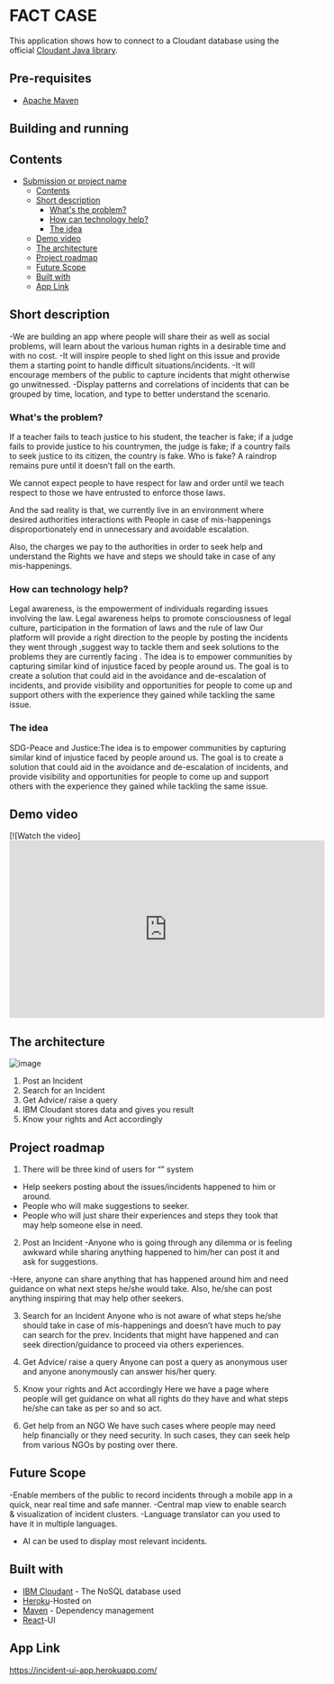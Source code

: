# FACT CASE

This application shows how to connect to a Cloudant database using the official [Cloudant Java library](https://github.com/cloudant/java-cloudant).

## Pre-requisites

* [Apache Maven](https://maven.apache.org/)

## Building and running

## Contents

- [Submission or project name](#submission-or-project-name)
  - [Contents](#contents)
  - [Short description](#short-description)
    - [What's the problem?](#whats-the-problem)
    - [How can technology help?](#how-can-technology-help)
    - [The idea](#the-idea)
  - [Demo video](#demo-video)
  - [The architecture](#the-architecture)
  - [Project roadmap](#project-roadmap)
  - [Future Scope](#future-scope)
  - [Built with](#built-with)
  - [App Link](#app-link)
  

## Short description

-We are building an app where people will share their as well as social problems, will learn about the various human rights in a desirable time and with no cost.
-It will inspire people to shed light on this issue and provide them a starting point to handle difficult situations/incidents.
-It will encourage members of the public to capture incidents that might otherwise go unwitnessed.
-Display patterns and correlations of incidents that can be grouped by time, location, and type to better understand the scenario.


### What's the problem?

If a teacher fails to teach justice to his student, the teacher is fake; if a judge fails to provide justice to his countrymen, the judge is fake; if a country fails to seek justice to its citizen, the country is fake. Who is fake? A raindrop remains pure until it doesn’t fall on the earth.

We cannot expect people to have respect for law and order until we teach respect to those we have entrusted to enforce those laws.

And the sad reality is that, we currently live in an environment where desired authorities interactions with People in case of mis-happenings disproportionately end in unnecessary and avoidable escalation.

Also, the charges we pay to the authorities in order to seek help and understand the Rights we have and steps we should take in case of any mis-happenings. 


### How can technology help?

Legal awareness, is the empowerment of individuals regarding issues involving the law. Legal awareness helps to promote consciousness of legal culture, participation in the formation of laws and the rule of law 
Our platform will provide a right direction to the people by posting the incidents they  went through ,suggest way to tackle them  and seek solutions to the problems they are currently facing .
The idea is to empower communities by capturing similar kind of injustice faced by people around us. The goal is to create a solution that could aid in the avoidance and de-escalation of incidents, and provide visibility and opportunities for people to come up and support others with the experience they gained while tackling the same issue.


### The idea
SDG-Peace and Justice:The idea is to empower communities by capturing similar kind of injustice faced by people around us. The goal is to create a solution that could aid in the avoidance and de-escalation of incidents, and provide visibility and opportunities for people to come up and support others with the experience they gained while tackling the same issue.
## Demo video

[![Watch the video] <iframe width="560" height="315" src="https://www.youtube.com/embed/V_xp4COOQbg" title="YouTube video player" frameborder="0" allow="accelerometer; autoplay; clipboard-write; encrypted-media; gyroscope; picture-in-picture" allowfullscreen></iframe>

## The architecture
![image](https://user-images.githubusercontent.com/9826319/122588032-38a82d80-d07c-11eb-8f9b-5f72cc3810df.png)


1.	Post an Incident 
2.	Search for an Incident 
3.	Get Advice/ raise a query 
4.  IBM Cloudant stores data and gives you result
5. 	Know your rights and Act accordingly

## Project roadmap

1.	There will be three kind of users for “” system
-	Help seekers posting about the issues/incidents happened to him or around.
-	People who will make suggestions to seeker.
-	People who will just share their experiences and steps they took that may help someone else in need. 
2.	Post an Incident 
-Anyone who is going through any dilemma or is feeling awkward while sharing anything happened to him/her can post it and ask for suggestions.

-Here, anyone can share anything that has happened around him and need guidance on what next steps he/she would take. Also, he/she can post anything inspiring that may help other seekers.

3.	Search for an Incident 
Anyone who is not aware of what steps he/she should take in case of mis-happenings and doesn’t have much to pay can search for the prev. Incidents that might have happened and can seek direction/guidance to proceed via others experiences.

4.	Get Advice/ raise a query 
Anyone can post a query as anonymous user and anyone anonymously can answer his/her query.

5.	Know your rights and Act accordingly
Here we have a page where people will get guidance on what all rights do they have and what steps he/she can take as per so and so act.

6.	Get help from an NGO
We have such cases where people may need help financially or they need security. In such cases, they can seek help from various NGOs by posting over there.  


## Future Scope
-Enable members of the public to record incidents through a mobile app in a quick, near real time and safe manner.
-Central map view to enable search & visualization of incident clusters.
-Language translator can you used to have it in multiple languages.
- AI can be used to display most relevant incidents.

## Built with

- [IBM Cloudant](https://cloud.ibm.com/catalog?search=cloudant#search_results) - The NoSQL database used
- [Heroku](https://www.heroku.com/)-Hosted on
- [Maven](https://maven.apache.org/) - Dependency management
- [React](https://reactjs.org/)-UI

## App Link

https://incident-ui-app.herokuapp.com/
